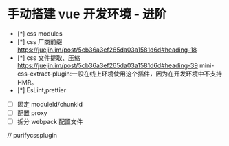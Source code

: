 # 手动搭建 vue 开发环境 - 进阶

-   [*] css modules
-   [*] css 厂商前缀 https://juejin.im/post/5cb36a3ef265da03a1581d6d#heading-18
-   [*] css 文件提取、压缩 https://juejin.im/post/5cb36a3ef265da03a1581d6d#heading-39
    mini-css-extract-plugin:一般在线上环境使用这个插件，因为在开发环境中不支持 HMR。
-   [*] EsLint,prettier
-   [ ] 固定 moduleId/chunkId
-   [ ] 配置 proxy
-   [ ] 拆分 webpack 配置文件

// purifycssplugin
